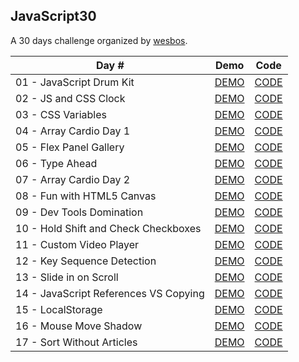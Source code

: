 ## **JavaScript30**

A 30 days challenge organized by [wesbos](https://github.com/wesbos/JavaScript30).  

|Day #|Demo|Code|
|-----|----|----|
|01 - JavaScript Drum Kit|[DEMO](https://joannewsj.github.io/JavaScript30/01%20-%20JavaScript%20Drum%20Kit/)|[CODE](https://github.com/joannewsj/JavaScript30/tree/main/01%20-%20JavaScript%20Drum%20Kit)|
|02 - JS and CSS Clock|[DEMO](https://joannewsj.github.io/JavaScript30/02%20-%20JS%20and%20CSS%20Clock/)|[CODE](https://github.com/joannewsj/JavaScript30/tree/main/02%20-%20JS%20and%20CSS%20Clock)|
|03 - CSS Variables|[DEMO](https://joannewsj.github.io/JavaScript30/03%20-%20CSS%20Variables/)|[CODE](https://github.com/joannewsj/JavaScript30/tree/main/03%20-%20CSS%20Variables)|
|04 - Array Cardio Day 1|[DEMO](https://joannewsj.github.io/JavaScript30/04%20-%20Array%20Cardio%20Day%201/)|[CODE](https://github.com/joannewsj/JavaScript30/tree/main/04%20-%20Array%20Cardio%20Day%201)|
|05 - Flex Panel Gallery|[DEMO](https://joannewsj.github.io/JavaScript30/05%20-%20Flex%20Panel%20Gallery/)|[CODE](https://github.com/joannewsj/JavaScript30/tree/main/05%20-%20Flex%20Panel%20Gallery)|
|06 - Type Ahead|[DEMO](https://joannewsj.github.io/JavaScript30/06%20-%20Type%20Ahead/)|[CODE](https://github.com/joannewsj/JavaScript30/tree/main/06%20-%20Type%20Ahead)|
|07 - Array Cardio Day 2|[DEMO](https://joannewsj.github.io/JavaScript30/07%20-%20Array%20Cardio%20Day%202/)|[CODE](https://github.com/joannewsj/JavaScript30/tree/main/07%20-%20Array%20Cardio%20Day%202)|
|08 - Fun with HTML5 Canvas|[DEMO](https://joannewsj.github.io/JavaScript30/08%20-%20Fun%20with%20HTML5%20Canvas/)|[CODE](https://github.com/joannewsj/JavaScript30/tree/main/08%20-%20Fun%20with%20HTML5%20Canvas)|
|09 - Dev Tools Domination|[DEMO](https://joannewsj.github.io/JavaScript30/09%20-%20Dev%20Tools%20Domination/)|[CODE](https://github.com/joannewsj/JavaScript30/tree/main/09%20-%20Dev%20Tools%20Domination)|
|10 - Hold Shift and Check Checkboxes|[DEMO](https://joannewsj.github.io/JavaScript30/10%20-%20Hold%20Shift%20and%20Check%20Checkboxes/)|[CODE](https://github.com/joannewsj/JavaScript30/tree/main/10%20-%20Hold%20Shift%20and%20Check%20Checkboxes)|
|11 - Custom Video Player|[DEMO](https://joannewsj.github.io/JavaScript30/11%20-%20Custom%20Video%20Player/)|[CODE](https://github.com/joannewsj/JavaScript30/tree/main/11%20-%20Custom%20Video%20Player)|
|12 - Key Sequence Detection|[DEMO](https://joannewsj.github.io/JavaScript30/12%20-%20Key%20Sequence%20Detection/)|[CODE](https://github.com/joannewsj/JavaScript30/tree/main/12%20-%20Key%20Sequence%20Detection)|
|13 - Slide in on Scroll|[DEMO](https://joannewsj.github.io/JavaScript30/13%20-%20Slide%20in%20on%20Scroll/index.html)|[CODE](https://github.com/joannewsj/JavaScript30/tree/main/13%20-%20Slide%20in%20on%20Scroll)|
|14 - JavaScript References VS Copying|[DEMO](https://joannewsj.github.io/JavaScript30/14%20-%20JavaScript%20References%20VS%20Copying/)|[CODE](https://github.com/joannewsj/JavaScript30/tree/main/14%20-%20JavaScript%20References%20VS%20Copying)|
|15 - LocalStorage|[DEMO](https://joannewsj.github.io/JavaScript30/15%20-%20LocalStorage/)|[CODE](https://github.com/joannewsj/JavaScript30/tree/main/15%20-%20LocalStorage)|
|16 - Mouse Move Shadow|[DEMO](https://joannewsj.github.io/JavaScript30/16%20-%20Mouse%20Move%20Shadow/index.html)|[CODE](https://github.com/joannewsj/JavaScript30/tree/main/16%20-%20Mouse%20Move%20Shadow)|
|17 - Sort Without Articles|[DEMO](https://joannewsj.github.io/JavaScript30/17%20-%20Sort%20Without%20Articles/)|[CODE](https://github.com/joannewsj/JavaScript30/tree/main/17%20-%20Sort%20Without%20Articles)|
